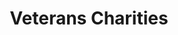 ---
layout: category
category: veterans-charities
title: Veterans Charities
description: Charities that provide support and assistance to military veterans and their families and encourage people to donate to help provide resources for healthcare, housing, education, and job training. These charities may also provide advocacy and legal services to help veterans navigate the challenges they may face.
permalink: /veterans-charities/
---
